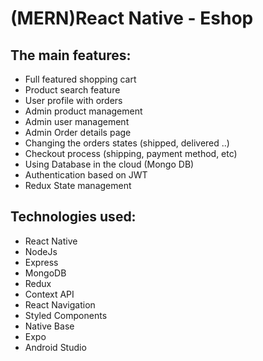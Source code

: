 # (MERN)React Native - Eshop

## The main features:

- Full featured shopping cart
- Product search feature
- User profile with orders
- Admin product management
- Admin user management
- Admin Order details page
- Changing the orders states (shipped, delivered ..)
- Checkout process (shipping, payment method, etc)
- Using Database in the cloud (Mongo DB)
- Authentication based on JWT
- Redux State management


## Technologies used:
- React Native
- NodeJs
- Express
- MongoDB
- Redux
- Context API
- React Navigation
- Styled Components
- Native Base
- Expo
- Android Studio
